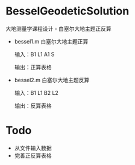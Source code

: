 # BesselGeodeticSolution
大地测量学课程设计 - 白塞尔大地主题正反算

- bessel1.m 白塞尔大地主题正算

  输入：B1 L1 A1 S

  输出：正算表格

- bessel2.m 白塞尔大地主题反算

  输入：B1 L1 B2 L2

  输出：反算表格

# Todo

- 从文件输入数据
- 完善正反算表格

